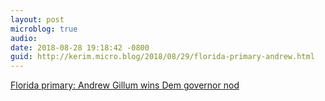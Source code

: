 ```yaml
---
layout: post
microblog: true
audio: 
date: 2018-08-28 19:18:42 -0800
guid: http://kerim.micro.blog/2018/08/29/florida-primary-andrew.html
---
```

[Florida primary: Andrew Gillum wins Dem governor nod](https://www.vox.com/policy-and-politics/2018/8/28/17793198/florida-primary-results-andrew-gillum-governor)
